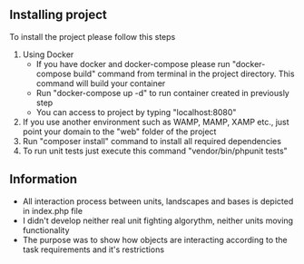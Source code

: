 ## Installing project

To install the project please follow this steps

  1. Using Docker
     - If you have docker and docker-compose please run "docker-compose build" command from terminal in the project directory. This command will build your container
     - Run "docker-compose up -d" to run container created in previously step
     - You can access to project by typing "localhost:8080"
  2. If you use another environment such as WAMP, MAMP, XAMP etc., just point your domain to the "web" folder of the project
  3. Run "composer install" command to install all required dependencies
  4. To run unit tests just execute this command "vendor/bin/phpunit tests"

## Information

- All interaction process between units, landscapes and bases is depicted in index.php file
- I didn't develop neither real unit fighting algorythm, neither units moving functionality
- The purpose was to show how objects are interacting according to the task requirements and it's restrictions